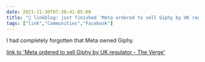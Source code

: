 ```yaml
---
date: 2021-11-30T07:38:41-05:00
title: "🔗 linkblog: just finished 'Meta ordered to sell Giphy by UK regulator - The Verge'"
tags: ["link","Communities","Facebook"]
---
```

I had completely forgotten that Meta owned Giphy.
 
[link to 'Meta ordered to sell Giphy by UK regulator - The Verge'](https://www.theverge.com/2021/11/30/22740272/facebook-giphy-acquisition-competition-and-markets-authority-uk-regulator)
